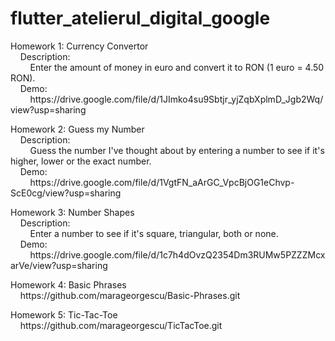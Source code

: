 # flutter_atelierul_digital_google

<p>Homework 1: Currency Convertor<br> 
&nbsp&nbsp&nbsp&nbspDescription:<br>
&nbsp&nbsp&nbsp&nbsp&nbsp&nbsp&nbsp&nbspEnter the amount of money in euro and convert it to RON (1 euro = 4.50 RON).<br>
&nbsp&nbsp&nbsp&nbspDemo:<br>
&nbsp&nbsp&nbsp&nbsp&nbsp&nbsp&nbsp&nbsphttps://drive.google.com/file/d/1JImko4su9Sbtjr_yjZqbXplmD_Jgb2Wq/view?usp=sharing</p>

<p>Homework 2: Guess my Number<br> 
&nbsp&nbsp&nbsp&nbspDescription:<br>
&nbsp&nbsp&nbsp&nbsp&nbsp&nbsp&nbsp&nbspGuess the number I've thought about by entering a number to see if it's higher, lower or the exact number.<br>
&nbsp&nbsp&nbsp&nbspDemo:<br>
&nbsp&nbsp&nbsp&nbsp&nbsp&nbsp&nbsp&nbsphttps://drive.google.com/file/d/1VgtFN_aArGC_VpcBjOG1eChvp-ScE0cg/view?usp=sharing</p>

<p>Homework 3: Number Shapes<br> 
&nbsp&nbsp&nbsp&nbspDescription:<br>
&nbsp&nbsp&nbsp&nbsp&nbsp&nbsp&nbsp&nbspEnter a number to see if it's square, triangular, both or none.<br>
&nbsp&nbsp&nbsp&nbspDemo:<br>
&nbsp&nbsp&nbsp&nbsp&nbsp&nbsp&nbsp&nbsphttps://drive.google.com/file/d/1c7h4dOvzQ2354Dm3RUMw5PZZZMcxarVe/view?usp=sharing</p>

<p>Homework 4: Basic Phrases<br> 
&nbsp&nbsp&nbsp&nbsphttps://github.com/marageorgescu/Basic-Phrases.git</p>

<p>Homework 5: Tic-Tac-Toe<br> 
&nbsp&nbsp&nbsp&nbsphttps://github.com/marageorgescu/TicTacToe.git</p>
